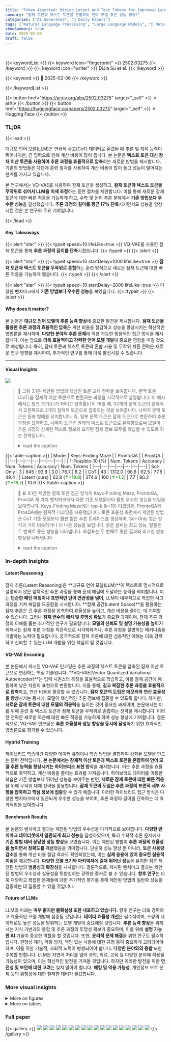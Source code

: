 ```yaml
---
title: "Token Assorted: Mixing Latent and Text Tokens for Improved Language Model Reasoning"
summary: "잠재 토큰과 텍스트 토큰을 혼합하여 언어 모델 추론 성능 향상!"
categories: ["AI Generated", "🤗 Daily Papers"]
tags: ["Natural Language Processing", "Large Language Models", "🏢 Meta AI",]
showSummary: true
date: 2025-02-05
draft: false
---
```


<br>

{{< keywordList >}}
{{< keyword icon="fingerprint" >}} 2502.03275 {{< /keyword >}}
{{< keyword icon="writer" >}} DiJia Su et el. {{< /keyword >}}
 
{{< keyword >}} 🤗 2025-02-06 {{< /keyword >}}
 
{{< /keywordList >}}

{{< button href="https://arxiv.org/abs/2502.03275" target="_self" >}}
↗ arXiv
{{< /button >}}
{{< button href="https://huggingface.co/papers/2502.03275" target="_self" >}}
↗ Hugging Face
{{< /button >}}




### TL;DR


{{< lead >}}

대규모 언어 모델(LLM)은 연쇄적 사고(CoT) 데이터로 훈련될 때 추론 및 계획 능력이 뛰어나지만, 긴 입력으로 인해 계산 비용이 많이 듭니다.  본 논문은 **텍스트 토큰 대신 잠재 이산 토큰을 사용하여 추론 과정을 효율적으로 압축**하는 새로운 방법을 제시합니다. 기존의 방법들은 다단계 훈련 절차를 사용하여 계산 비용이 많이 들고 성능이 떨어지는 한계를 가지고 있습니다.



본 연구에서는 VQ-VAE를 사용하여 잠재 토큰을 생성하고, **잠재 토큰과 텍스트 토큰을 무작위로 섞어서 LLM을 미세 조정**하는 훈련 절차를 제안합니다.  이를 통해 새로운 잠재 토큰에 대한 빠른 적응을 가능하게 하고, 수학 및 논리 추론 문제에서 **기존 방법보다 우수한 성능**을 달성했습니다.  **추론 과정의 길이를 평균 17% 단축**시키면서도 성능을 향상시킨 것은 본 연구의 주요 기여입니다.

{{< /lead >}}


#### Key Takeaways

{{< alert "star" >}}
{{< typeit speed=10 lifeLike=true >}} VQ-VAE를 사용한 잠재 토큰을 통해 **추론 과정의 길이를 단축**시켰습니다. {{< /typeit >}}
{{< /alert >}}

{{< alert "star" >}}
{{< typeit speed=10 startDelay=1000 lifeLike=true >}} **잠재 토큰과 텍스트 토큰을 무작위로 혼합**하는 훈련 방식으로 새로운 잠재 토큰에 대한 빠른 적응을 가능하게 했습니다. {{< /typeit >}}
{{< /alert >}}

{{< alert "star" >}}
{{< typeit speed=10 startDelay=2000 lifeLike=true >}} 다양한 벤치마크에서 **기존 방법보다 우수한 성능**을 보였습니다. {{< /typeit >}}
{{< /alert >}}

#### Why does it matter?
본 논문은 **대규모 언어 모델의 추론 능력 향상**에 중요한 발견을 제시합니다.  **잠재 토큰을 활용한 추론 과정의 효율적인 압축**은 계산 비용을 절감하고 성능을 향상시키는 혁신적인 방법론을 제시하며, **다양한 분야의 추론 문제**에 적용 가능한 범용적인 접근 방식을 제시합니다.  이는 앞으로 **더욱 효율적이고 강력한 언어 모델 개발**에 중요한 영향을 미칠 것으로 예상됩니다. 특히, 잠재 토큰과 텍스트 토큰의 혼합 사용 및 무작위 치환 전략은 새로운 연구 방향을 제시하여, 추가적인 연구를 통해 더욱 발전시킬 수 있습니다.

------
#### Visual Insights



![](https://arxiv.org/html/2502.03275/x1.png)

> 🔼  그림 3.1은 제안된 방법의 핵심인 토큰 교체 전략을 보여줍니다.  문맥 토큰(CoT)을 잠재적 이산 토큰으로 변환하는 과정을 시각적으로 설명합니다.  이 예시에서는 청크 크기(L)가 16이고 압축률(r)이 16일 때, 32개의 문맥 토큰이 왼쪽에서 오른쪽으로 2개의 잠재적 토큰으로 압축되는 것을 보여줍니다.  나머지 문맥 토큰은 원래 형태를 유지합니다. 즉, 일부 문맥 토큰은 잠재 토큰으로 변환하여 추론 과정을 요약하고, 나머지 토큰은 원래의 텍스트 토큰으로 유지함으로써 모델이 추론 과정의 상세한 텍스트 정보와 요약된 잠재 정보 모두를 학습할 수 있도록 하는 전략입니다.
> <details>
> <summary>read the caption</summary>
> Figure 3.1: An example illustrating our replacement strategy. With chunk size L=16𝐿16L=16italic_L = 16 and compression rate r=16𝑟16r=16italic_r = 16, we encode 32 textual CoT tokens into 2 discrete latent tokens from left to right. The other CoT tokens will remain in their original forms.
> </details>





{{< table-caption >}}
| Model | Keys-Finding Maze |  | ProntoQA |  | ProsQA |  |
|---|---|---|---|---|---|---|
|  | 1-Feasible-10 (%) | Num. Tokens | Accuracy | Num. Tokens | Accuracy | Num. Tokens |
|---|---|---|---|---|---|---|
| Sol-Only | 3 | 645 | 93.8 | 3.0 | 76.7 | 8.2 |
| CoT | 43 | 1312.0 | 98.8 | 92.5 | 77.5 | 49.4 |
| Latent (ours) | 62.8 (<span style="color:#008000;">↑+19.8</span>) | 374.6 | 100 (<span style="color:#008000;">↑+1.2</span>) | 7.7 | 96.2 (<span style="color:#008000;">↑+18.7</span>) | 10.9 |{{< /table-caption >}}

> 🔼 표 4.1은 제안된 잠재 토큰 접근 방식이 Keys-Finding Maze, ProntoQA, ProsQA 세 가지 벤치마크에서 다른 기준 모델들보다 훨씬 우수한 성능을 보임을 보여줍니다.  Keys-Finding Maze에는 top-k (k=10) 디코딩을, ProntoQA와 ProsQA에는 탐욕적 디코딩을 사용했습니다. 토큰 효율성 측면에서 제안된 방법은 CoT 기준 모델보다 훨씬 짧은 추론 트레이스를 생성하며, Sol-Only 접근 방식과 거의 비슷하거나 더 나은 성능을 보입니다.  굵은 글씨는 최고 성능, 밑줄은 두 번째로 좋은 성능을 나타냅니다.  화살표는 두 번째로 좋은 결과와 비교한 성능 향상을 나타냅니다.
> <details>
> <summary>read the caption</summary>
> Table 4.1: Our latent approach surpasses the other baselines on Keys-Finding Maze, ProntoQA and ProsQA with a large margin . We use top-k𝑘kitalic_k (k=10𝑘10k=10italic_k = 10) decoding for Keys-Finding Maze and greedy decoding for ProntoQA and ProsQA. In terms of token efficiency, our latent approach also generates much shorter reasoning traces than the CoT baseline, closely tracking or even outperforming the Sol-Only approach. Bold: best results. Underline: second best results. (↑↑\uparrow↑ +Performance gain compared with the second best result.)
> </details>





### In-depth insights


#### Latent Reasoning
잠재 추론(Latent Reasoning)은 **대규모 언어 모델(LLM)**이 텍스트로 명시적으로 설명되지 않은 암묵적인 추론 과정을 통해 문제 해결에 도달하는 능력을 의미합니다.  이는 **단순한 패턴 매칭이나 표면적인 단어 연관성을 넘어**, LLM이 내부적으로 복잡한 사고 과정을 거쳐 해답을 도출함을 시사합니다.  **잠재 공간(Latent Space)**을 활용하는 잠재 추론은 긴 추론 과정을 압축하여 효율성을 높이고, 계산 비용을 줄이는 데 기여할 수 있습니다.  그러나 **잠재 변수의 해석 및 투명성 확보**가 중요한 과제이며, 잠재 추론 과정의 이해를 돕는 추가적인 연구가 필요합니다.  **모델의 신뢰도 및 설명 가능성을 높이기** 위해서는 잠재 추론 과정을 직관적으로 시각화하거나, 추론 과정을 설명하는 메커니즘을 개발하는 노력이 필요합니다.  궁극적으로 잠재 추론에 대한 심층적인 이해는 더욱 강력하고 신뢰할 수 있는 LLM 개발을 위한 핵심이 될 것입니다.

#### VQ-VAE Encoding
본 논문에서 제시된 VQ-VAE 인코딩은 추론 과정의 텍스트 토큰을 압축된 잠재 이산 토큰으로 변환하는 핵심 기술입니다. **VQ-VAE(Vector Quantized Variational Autoencoder)**는 입력 시퀀스의 특징을 효율적으로 학습하고, 이를 잠재 공간에 매핑하여 낮은 차원의 표현으로 변환합니다. 이를 통해, **길고 복잡한 추론 과정을 효율적으로 압축**하고, 연산 비용을 절감할 수 있습니다.  **잠재 토큰의 도입은 메모리와 연산 효율성을 향상**시키는 동시에, 모델이 핵심적인 추론 정보에 집중할 수 있도록 합니다.  하지만, **새로운 잠재 토큰에 대한 모델의 적응력**을 높이는 것이 중요한 과제이며, 논문에서는 이를 위해 훈련 중 텍스트 토큰과 잠재 토큰을 무작위로 혼합하는 전략을 제시합니다. 이러한 전략은 새로운 토큰에 대한 빠른 적응을 가능하게 하여 성능 향상에 기여합니다.  결론적으로, VQ-VAE 인코딩은 **추론 효율성과 성능 향상을 동시에 달성**하기 위한 효과적인 방법론으로 평가될 수 있습니다.

#### Hybrid Training
하이브리드 학습이란 다양한 데이터 유형이나 학습 방법을 결합하여 강화된 모델을 만드는 훈련 전략입니다. **본 논문에서는 잠재적 이산 토큰과 텍스트 토큰을 혼합하여 언어 모델 추론 능력을 향상시키는 하이브리드 표현 방식**을 제시합니다. 이는 추론 과정을 효율적으로 축약하고, 계산 비용을 줄이는 효과를 가져옵니다. 하이브리드 데이터를 이용한 학습은 기존 방법보다 뛰어난 성능을 보여주는 반면, **새로운 잠재 토큰에 대한 빠른 적응**을 위해 무작위 대체 전략을 활용합니다. **잠재 토큰의 도입은 추론 과정의 표면적 세부 사항을 압축하고 핵심 정보에 집중**할 수 있게 해줍니다. 이러한 하이브리드 접근 방식은 다양한 벤치마크에서 일관되게 우수한 성능을 보이며, 추론 과정의 길이를 단축하는 데 효과적임을 보여줍니다.

#### Benchmark Results
본 논문의 벤치마크 결과는 제안된 방법의 우수성을 다각적으로 보여줍니다. **다양한 벤치마크 데이터셋에서 일관되게 최고 성능**을 달성하였으며, 특히 수학적 추론 문제에서 **기존 방법 대비 상당한 성능 향상**을 보였습니다.  이는 제안된 방법이 **추론 과정의 효율성을 높이면서 정확도를 개선**했음을 의미합니다.  단순히 성능 향상 뿐 아니라, **토큰 사용량 감소**를 통해 계산 비용 절감 효과도 확인되었는데, 이는 **실제 응용에 있어 중요한 실용적 이점**을 제공합니다.  **다양한 모델 크기와 아키텍쳐에 걸쳐 뛰어난 성능**을 유지한 점은 제안된 방법의 **범용성과 확장성**을 시사합니다.  결론적으로, 제시된 벤치마크 결과는 제안된 방법의 우수성과 실용성을 뒷받침하는 강력한 증거로 볼 수 있습니다.  **향후 연구**는 더욱 다양하고 복잡한 문제들에 대한 추가적인 평가를 통해 제안된 방법의 일반화 성능을 검증하는 데 집중할 수 있을 것입니다.

#### Future of LLMs
LLM의 미래는 **매우 밝지만 불확실성 또한 내포하고 있습니다.**  향후 연구는 더욱 강력하고 효율적인 모델 개발에 집중될 것입니다.  **데이터 효율성 개선**은 필수적이며, 소량의 데이터로도 높은 성능을 발휘하는 모델 개발이 중요해질 것입니다.  **추론 능력 향상**을 위해서는 지식 기반과의 통합 및 추론 과정의 투명성 확보가 중요하며, 이를 위해 **설명 가능한 AI** 기술이 중요한 역할을 할 것입니다. 또한, **윤리적 문제 해결**을 위한 연구도 필수적입니다. 편향성 제거, 악용 방지, 책임 있는 사용에 대한 규정 등이 중요하게 고려되어야 하며, 이를 위한 기술적, 사회적 노력이 병행되어야 합니다.  **다양한 분야와의 융합** 또한 주목할 만합니다.  LLM은 자연어 처리를 넘어 과학, 의료, 교육 등 다양한 분야에 적용될 가능성이 있으며, 이는 혁신적인 발전을 가져올 것입니다.  하지만 이러한 발전을 위한 **안전성 및 보안에 대한 고려**는 잊지 말아야 합니다.  **해킹 및 악용 가능성**, 개인정보 보호 문제 등의 위험성에 대한 철저한 대비가 필요합니다.


### More visual insights

<details>
<summary>More on figures
</summary>


![](https://arxiv.org/html/2502.03275/x2.png)

> 🔼 그림 3.2는 VQ-VAE의 작동 과정을 보여줍니다.  텍스트 토큰을 입력받아 잠재적 임베딩으로 인코딩하는 인코더(f_enc)와,  이 임베딩을 다시 텍스트 토큰으로 디코딩하는 디코더(f_dec)로 구성됩니다.  VQ-VAE는 코드북이라는 룩업 테이블을 사용하며, 인코딩 과정에서 가장 가까운 이웃을 찾아 코드북의 인덱스를 잠재 토큰(Z)으로 할당합니다.  즉, 잠재 토큰은 코드북 내 임베딩의 인덱스를 나타냅니다.  텍스트 토큰을 압축할 때, 잠재 토큰은 이러한 임베딩의 인덱스를 나타내는 이산형 표현으로 사용됩니다.
> <details>
> <summary>read the caption</summary>
> Figure 3.2: A graphical illustration of our VQ-VAE. fencsubscript𝑓enc{f_{\text{enc}}}italic_f start_POSTSUBSCRIPT enc end_POSTSUBSCRIPT encodes the text tokens into latent embeddings, which are quantized by checking the nearest neighbors in the codebook. fdecsubscript𝑓dec{f_{\text{dec}}}italic_f start_POSTSUBSCRIPT dec end_POSTSUBSCRIPT decodes those quantized embeddings back to text tokens. When applying the VQ-VAE to compress the text tokens, the discrete latent tokens Z𝑍Zitalic_Z are essentially the index of corresponding embeddings in the codebook.
> </details>



![](https://arxiv.org/html/2502.03275/extracted/6181144/plots/entry_1.png)

> 🔼 그림은 논문의 4.3절(어텐션 가중치 분석)에서 나온 것으로,  두 가지 수학 문제에 대한 모델의 어텐션 가중치를 시각적으로 보여줍니다. (a)는 '30의 120%와 20의 130%의 차이는 무엇입니까?'라는 문제에 대한 어텐션 가중치 분포를,  (b)는 마크가 은행 계좌에 50달러를 가지고 있고 하루에 10달러씩 벌어 300달러짜리 자전거를 사려면 며칠 동안 저축해야 하는지를 묻는 문제에 대한 어텐션 가중치 분포를 보여줍니다. 각 그래프는 모델이 문제를 푸는 과정에서 각 단어나 숫자에 얼마나 주의를 기울였는지 나타내며, 특히 숫자와 수학 연산 관련 단어에 대한 어텐션 가중치가 높은 것을 보여주는 예시입니다.
> <details>
> <summary>read the caption</summary>
> (a) Prompt: What is the positive difference between $120%$ of 30 and $130%$ of 20?
> </details>



![](https://arxiv.org/html/2502.03275/extracted/6181144/plots/entry_7746.png)

> 🔼 그림 4.1(b)는 질문과 답변에 대한 어텐션 가중치를 시각화한 것입니다. 질문은 '마크는 은행 계좌에 50달러가 있습니다. 그는 하루에 10달러를 벌어들입니다. 만약 그가 300달러짜리 자전거를 사고 싶다면, 마크는 돈을 얼마나 오래 모아야 합니까?'입니다.  이 그림은 제안된 모델과 기준 모델(CoT)의 어텐션 가중치를 보여줍니다.  특히 숫자(50, 10, 300)와 수학적 연산을 나타내는 단어들에 대한 어텐션 가중치가 제안된 모델에서 더 높다는 것을 보여줍니다. 이는 제안된 모델이 숫자와 연산에 더 집중하여 문제 해결에 효율적임을 시사합니다.
> <details>
> <summary>read the caption</summary>
> (b) Prompt: Mark has $50 in his bank account. He earns $10 per day at his work. If he wants to buy a bike that costs $300, how many days does Mark have to save his money?
> </details>



![](https://arxiv.org/html/2502.03275/extracted/6181144/plots/maze_env.png)

> 🔼 그림 4.1은 본 논문에서 제안하는 잠재 토큰 접근 방식과 기존의 CoT(Chain-of-Thought) 모델의 어텐션 가중치를 비교하여 보여줍니다.  특히 수학적 연산을 나타내는 숫자와 텍스트 토큰에 대한 어텐션 가중치가 본 논문의 접근 방식에서 더 높다는 것을 보여줍니다.  이는 잠재 토큰이 모델이 수학 문제 풀이에 중요한 부분에 집중할 수 있도록 도와주는 역할을 함을 시사합니다.  즉, 잠재 토큰을 사용함으로써 모델이 불필요한 정보에 대한 어텐션을 줄이고, 수학적 연산에 필요한 정보에 집중하여 정확도를 향상시킨다는 것을 보여주는 결과입니다.
> <details>
> <summary>read the caption</summary>
> Figure 4.1: Comparing with the CoT model, our latent approach have high attention weights on numbers and text tokens representing mathematical operations.
> </details>



![](https://arxiv.org/html/2502.03275/extracted/6181144/plots/maze_traj1.png)

> 🔼  그림 A.1은 논문에서 제시된 키 찾기 미로 환경의 한 예시를 보여줍니다.  3x3 크기의 방들이 연결되어 있으며, 각 방에는 키 또는 문이 배치되어 있습니다. 에이전트는 미로의 시작 위치에서 출발하여 특정 목표 위치에 도달해야 합니다.  목표 위치에 도달하기 위해서는, 각 방에 배치된 색깔별 키를 찾아 같은 색깔의 문을 열어야 합니다. 에이전트는 한 번에 하나의 키만 들고 이동할 수 있습니다. 따라서 에이전트는 키를 찾고 문을 여는 순서를 계획적으로 결정해야 목표에 도달할 수 있습니다. 이 미로 환경은 에이전트의 계획 및 추론 능력을 평가하기 위한 복잡한 퍼즐로, 단순한 경로 탐색 이상의 고차원적인 사고 능력을 요구합니다.
> <details>
> <summary>read the caption</summary>
> Figure A.1: An example of the keys-finding maze environment.
> </details>



![](https://arxiv.org/html/2502.03275/extracted/6181144/plots/maze_traj2.png)

> 🔼 그림 A.2는 키를 찾는 미로 환경에서 에이전트의 최적 경로를 보여줍니다. (a) 단계는 에이전트가 파란색 키를 줍는 것을 보여주고, (b) 단계는 파란색 문을 열어 빨간색 키를 얻는 것을 보여주며, (c) 단계는 에이전트가 빨간색 키를 들고 빨간색 문으로 이동하는 것을 보여주고, (d) 단계는 에이전트가 빨간색 문을 열고 목표에 도달하는 것을 보여줍니다.
> <details>
> <summary>read the caption</summary>
> (a) Phase 1
> </details>



![](https://arxiv.org/html/2502.03275/extracted/6181144/plots/maze_traj3.png)

> 🔼 그림은 키 찾기 미로 환경의 두 번째 단계를 보여줍니다. 에이전트는 파란색 키를 획득하여 파란색 문을 열고 빨간색 키를 얻습니다. 에이전트는 미로에서 목표 지점까지 이동하는 최적의 경로를 찾기 위해 키를 수집하고 문을 여는 계획을 세웁니다.
> <details>
> <summary>read the caption</summary>
> (b) Phase 2
> </details>



![](https://arxiv.org/html/2502.03275/extracted/6181144/plots/maze_traj4.png)

> 🔼 그림은 키 찾기 미로 환경에서 에이전트의 최적 경로를 보여줍니다. 그림 (c)는 에이전트가 빨간색 키를 얻기 위해 파란색 문을 열고, 다음 단계에서 빨간색 문을 여는 단계를 보여줍니다. 이는 에이전트가 목표에 도달하기 위해 복잡한 계획을 수립하고 실행하는 능력을 평가하기 위한 합성 데이터셋의 일부입니다.
> <details>
> <summary>read the caption</summary>
> (c) Phase 3
> </details>



</details>




<details>
<summary>More on tables
</summary>


{{< table-caption >}}
| Parameter | Value |
|---|---| 
| Number of Layers (Transformer Blocks) | 12 |
| Hidden Size (Embedding Size) | 768 |
| Number of Attention Heads | 12 |
| Vocabulary Size | 50,257 |
| Total Number of Parameters | 117 million |{{< /table-caption >}}
> 🔼 표 4.2는 다양한 수학적 추론 벤치마크에서 제안된 잠재적 접근 방식이 기준 모델들을 능가함을 보여줍니다. 모델들은 MetaMathQA(Yu et al., 2023) 데이터셋으로 미세 조정되었습니다. Math와 GSM8K는 MetaMathQA를 생성하는 데 사용되었으므로 도메인 내 데이터셋이며, 다른 데이터셋들은 도메인 외부 데이터셋입니다. 굵은 글씨는 최고의 결과를, 밑줄은 두 번째로 좋은 결과를 나타냅니다. ↑↑+는 두 번째로 좋은 결과와 비교한 성능 향상을 나타냅니다.
> <details>
> <summary>read the caption</summary>
> Table 4.2:  Our latent approach outperforms the baselines on various types of mathematical reasoning benchmarks. The models are fine-tuned on the MetaMathQA (Yu et al., 2023) dataset. The Math and GSM8K are in-domain datasets since they are used to generate MetaMathQA, while the others are out-of-domain. Bold: best results. Underscore: second best results. ↑↑\uparrow↑ +:  Performance gain compared with the second best result.
> </details>

{{< table-caption >}}
X=P⊕C⊕S | input text sample where ⊕ means concatenation
---|---|---
P | prompt of length t<sub>p</sub>
p<sub>i</sub> | the i-th token of prompt (in text)
C | reasoning trace of length t<sub>c</sub>
c<sub>i</sub> | the i-th token of trace (in text)
S | solution of length t<sub>s</sub>
s<sub>i</sub> | the i-th token of solution (in text)
Z | the complete latent reasoning traces of length t<sub>z</sub>
z<sub>i</sub> | the i-th token of latent trace
r=t<sub>c</sub>/t<sub>z</sub> | compression rate
m | number of trace tokens to be replaced by latent tokens during training
̃X | modified input with mixed text and latent tokens
ℰ | codebook of VQ-VAE
e<sub>i</sub> | the i-th vector in the codebook, which corresponds to the i-th latent token
d | dimension of e<sub>i</sub>s
𝒱 | vocabulary of text tokens
L | chunk size
f<sub>enc</sub>(⋅) | encodes a chunk of L text tokens to L/r embedding vectors
X̄=x̄<sub>1</sub>,…,x̄<sub>L/r</sub> | embedding vectors of X outputted by f<sub>enc</sub>(⋅)
q(⋅) | quantization operator that replaces, e.g., x̄<sub>1</sub> by its nearest neighbor in ℰ:
g(⋅) | maps prompt to a d-dimensional embedding vector
f<sub>dec</sub>(⋅,⋅) | decodes L/r quantized embedding vectors in ℰ back to text tokens, conditioning on prompt embedding generated by g(⋅){{< /table-caption >}}
> 🔼 표 4.3은 각 모델이 생성한 응답의 토큰 수를 보여줍니다. 본 논문의 제안된 방법은 CoT 기준 대비 평균적으로 응답 길이가 17% 감소했으며, 표 4.2에서 확인할 수 있듯이 최종 성능 면에서도 CoT를 능가했습니다. iCoT는 제안된 방법보다 짧은 응답을 생성하지만, 표 4.2에서 알 수 있듯이 성능은 현저히 떨어집니다. ↓ 기호는 CoT 대비 토큰 길이 감소율을 나타냅니다.
> <details>
> <summary>read the caption</summary>
> Table 4.3: The average number of tokens in the generated responses. Compared with the CoT baseline, our latent approach achieves an 17%percent1717\%17 % reduction in response length on average, while surpassing it in final performance according to Table 4.2. The iCoT method generates shorter responses than our approach, yet performs significantly worse, see Table 4.2. ↓↓\downarrow↓ -: Trace length reduction rate compared with CoT.
> </details>

</details>




### Full paper

{{< gallery >}}
<img src="paper_images/1.png" class="grid-w50 md:grid-w33 xl:grid-w25" />
<img src="paper_images/2.png" class="grid-w50 md:grid-w33 xl:grid-w25" />
<img src="paper_images/3.png" class="grid-w50 md:grid-w33 xl:grid-w25" />
<img src="paper_images/4.png" class="grid-w50 md:grid-w33 xl:grid-w25" />
<img src="paper_images/5.png" class="grid-w50 md:grid-w33 xl:grid-w25" />
<img src="paper_images/6.png" class="grid-w50 md:grid-w33 xl:grid-w25" />
<img src="paper_images/7.png" class="grid-w50 md:grid-w33 xl:grid-w25" />
<img src="paper_images/8.png" class="grid-w50 md:grid-w33 xl:grid-w25" />
<img src="paper_images/9.png" class="grid-w50 md:grid-w33 xl:grid-w25" />
<img src="paper_images/10.png" class="grid-w50 md:grid-w33 xl:grid-w25" />
<img src="paper_images/11.png" class="grid-w50 md:grid-w33 xl:grid-w25" />
<img src="paper_images/12.png" class="grid-w50 md:grid-w33 xl:grid-w25" />
<img src="paper_images/13.png" class="grid-w50 md:grid-w33 xl:grid-w25" />
<img src="paper_images/14.png" class="grid-w50 md:grid-w33 xl:grid-w25" />
<img src="paper_images/15.png" class="grid-w50 md:grid-w33 xl:grid-w25" />
<img src="paper_images/16.png" class="grid-w50 md:grid-w33 xl:grid-w25" />
<img src="paper_images/17.png" class="grid-w50 md:grid-w33 xl:grid-w25" />
<img src="paper_images/18.png" class="grid-w50 md:grid-w33 xl:grid-w25" />
{{< /gallery >}}